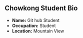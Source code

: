 ## Chowkong Student Bio

- **Name:** Git hub Student
- **Occupation:** Student
- **Location:** Mountain View
